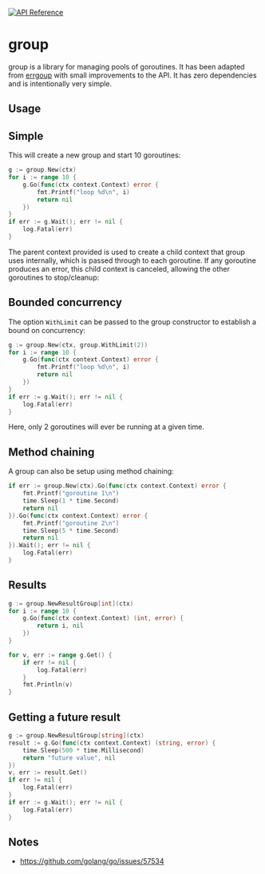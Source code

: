[![API Reference](https://img.shields.io/badge/api-reference-blue.svg)](https://pkg.go.dev/mod/go.chrisrx.dev/group)

# group

group is a library for managing pools of goroutines. It has been adapted from [errgoup](https://pkg.go.dev/golang.org/x/sync@v0.15.0/errgroup) with small improvements to the API. It has zero dependencies and is intentionally very simple.

## Usage


## Simple

This will create a new group and start 10 goroutines:

```go
g := group.New(ctx)
for i := range 10 {
	g.Go(func(ctx context.Context) error {
		fmt.Printf("loop %d\n", i)
		return nil
	})
}
if err := g.Wait(); err != nil {
	log.Fatal(err)
}
```

The parent context provided is used to create a child context that group uses internally, which is passed through to each goroutine. If any goroutine produces an error, this child context is canceled, allowing the other goroutines to stop/cleanup:

## Bounded concurrency

The option `WithLimit` can be passed to the group constructor to establish a bound on concurrency:


```go
g := group.New(ctx, group.WithLimit(2))
for i := range 10 {
	g.Go(func(ctx context.Context) error {
		fmt.Printf("loop %d\n", i)
		return nil
	})
}
if err := g.Wait(); err != nil {
	log.Fatal(err)
}
```

Here, only 2 goroutines will ever be running at a given time.


## Method chaining

A group can also be setup using method chaining:

```go
if err := group.New(ctx).Go(func(ctx context.Context) error {
    fmt.Printf("goroutine 1\n")
    time.Sleep(1 * time.Second)
    return nil
}).Go(func(ctx context.Context) error {
    fmt.Printf("goroutine 2\n")
    time.Sleep(5 * time.Second)
    return nil
}).Wait(); err != nil {
    log.Fatal(err)
}
```

## Results


```go
g := group.NewResultGroup[int](ctx)
for i := range 10 {
	g.Go(func(ctx context.Context) (int, error) {
		return i, nil
	})
}

for v, err := range g.Get() {
	if err != nil {
		log.Fatal(err)
	}
	fmt.Println(v)
}
```

## Getting a future result

```go
g := group.NewResultGroup[string](ctx)
result := g.Go(func(ctx context.Context) (string, error) {
	time.Sleep(500 * time.Millisecond)
	return "future value", nil
})
v, err := result.Get()
if err != nil {
	log.Fatal(err)
}
if err := g.Wait(); err != nil {
	log.Fatal(err)
}
```

## Notes

* https://github.com/golang/go/issues/57534
